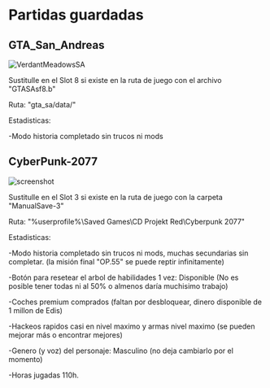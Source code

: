 # Partidas guardadas


GTA_San_Andreas
-----------------
![VerdantMeadowsSA](https://github.com/user-attachments/assets/3b8da7cd-7c81-4c72-bf3a-afab0fb8f9b9)


Sustitulle en el Slot 8 si existe en la ruta de juego con el archivo "GTASAsf8.b"

Ruta: "gta_sa/data/"

Estadisticas:

-Modo historia completado sin trucos ni mods





CyberPunk-2077
-----------------
![screenshot](https://github.com/user-attachments/assets/5c17d445-c947-4c0b-aab0-7095fa60564c)


Sustitulle en el Slot 3 si existe en la ruta de juego con la carpeta "ManualSave-3"

Ruta: "%userprofile%\Saved Games\CD Projekt Red\Cyberpunk 2077"

Estadisticas:

-Modo historia completado sin trucos ni mods, muchas secundarias sin completar. (la misión final "OP.55" se puede reptir infinitamente)

-Botón para resetear el arbol de habilidades 1 vez: Disponible (No es posible tener todas ni al 50% o almenos daría muchisimo trabajo)

-Coches premium comprados (faltan por desbloquear, dinero disponible de 1 millon de Edis) 

-Hackeos rapidos casi en nivel maximo y armas nivel maximo (se pueden mejorar más o encontrar mejores)

-Genero (y voz) del personaje: Masculino (no deja cambiarlo por el momento)

-Horas jugadas 110h. 




